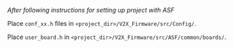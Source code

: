 _After following instructions for setting up project with ASF_

Place `conf_xx.h` files in `<project_dir>/V2X_Firmware/src/Config/`.

Place `user_board.h` in `<project_dir>/V2X_Firmware/src/ASF/common/boards/`.
